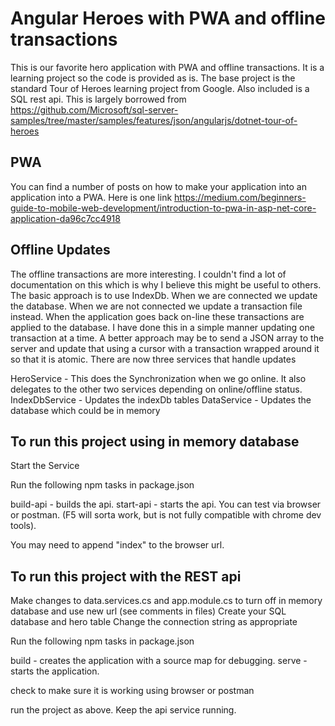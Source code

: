 # Angular Heroes with PWA and offline transactions

This is our favorite hero application with PWA and offline transactions. It is a learning project so the code is provided as is. The base project is the standard Tour of Heroes learning project from Google. Also included is a SQL rest api. This is largely borrowed from <https://github.com/Microsoft/sql-server-samples/tree/master/samples/features/json/angularjs/dotnet-tour-of-heroes>

## PWA

You can find a number of posts on how to make your application into an application into a PWA. Here is one link
<https://medium.com/beginners-guide-to-mobile-web-development/introduction-to-pwa-in-asp-net-core-application-da96c7cc4918>

## Offline Updates

The offline transactions are more interesting. I couldn't find a lot of documentation on this which is why I believe this might be useful to others. The basic approach is to use IndexDb. When we are connected we update the database. When we are not connected we update a transaction file instead. When the application goes back on-line these transactions are applied to the database. I have done this in a simple manner updating one transaction at a time. A better approach may be to send a JSON array to the server and update that using a cursor with a transaction wrapped around it so that it is atomic. There are now three services that handle updates

HeroService - This does the Synchronization when we go online. It also delegates to the other two services depending on online/offline status.
IndexDbService - Updates the indexDb tables
DataService - Updates the database which could be in memory

## To run this project using in memory database

Start the Service

Run the following npm tasks in package.json

build-api - builds the api.
start-api - starts the api. You can test via browser or postman. (F5 will sorta work, but is not fully compatible with chrome dev tools).

You may need to append "index" to the browser url.

## To run this project with the REST api

Make changes to data.services.cs and app.module.cs to turn off in memory database and use new url (see comments in files)
Create your SQL database and hero table
Change the connection string as appropriate

Run the following npm tasks in package.json

build - creates the application with a source map for debugging.
serve - starts the application.

check to make sure it is working using browser or postman

run the project as above. Keep the api service running.
